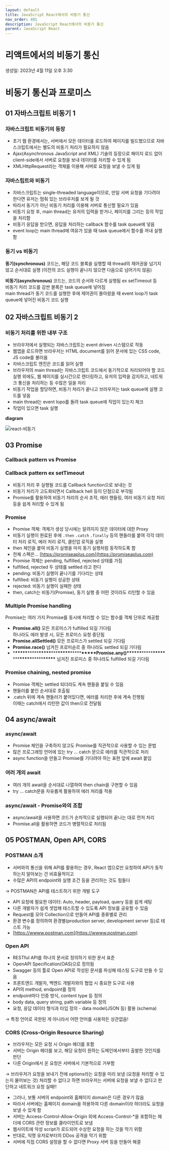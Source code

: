```yaml
---
layout: default
title: JavaScript React에서의 비동기 통신
nav_order: 401
description: JavaScript React에서의 비동기 통신
parent: JavaScript React
---
```


# 리액트에서의 비동기 통신

생성일: 2023년 4월 11일 오후 3:30

# 비동기 통신과 프로미스

## 01 자바스크립트 비동기 1

### 자바스크립트 비동기의 등장

- 초기 웹 환경에서는, 서버에서 모든 데이터를 로드하여 페이지를 빌드했으므로 자바스크립트에서는 별도의 비동기 처리가 필요하지 않음
- Ajax(Asynchronous JavaScript and XML) 기술의 등장으로 페이지 로드 없이 client-side에서 서버로 요청을 보내 데이터를 처리할 수 있게 됨
- XMLHttpRequest라는 객체를 이용해 서버로 요청을 보낼 수 있게 됨

### 자바스립트와 비동기

- 자바스크립트는 single-threaded language이므로, 만일 서버 요청을 기다려야 한다면 유저는 멈춰 있는 브라우저를 보게 될 것
- 따라서 동기가 아닌 비동기 처리를 이용해 서버로 통신할 필요가 있음
- 비동기 요청 후, main thread는 유저의 입력을 받거나, 페이지를 그리는 등의 작업을 처리함
- 비동기 응답을 받으면, 응답을 처리하는 callback 함수를 task queue에 넣음
- event loop는 main thread에 여유가 있을 때 task queue에서 함수를 꺼내 실행함

### 동기 vs 비동기

**동기(synchronous)** 코드는, 해당 코드 블록을 실행할 때 thread의 제어권을 넘기지 않고 순서대로 실행 (이전의 코드 실행이 끝나지 않으면 다음으로 넘어가지 않음)

**비동기(asynchronous)** 코드는, 코드의 순서와 다르게 실행됨 ex setTimeout 등  
비동기 처리 코드를 감싼 블록은 task queue에 넣어짐  
main thread가 동기 코드를 실행한 후에 제어권이 돌아왔을 때 event loop가 task queue에 넣어진 비동기 코드 실행

## 02 자바스크립트 비동기 2

### 비동기 처리를 위한 내부 구조

- 브라우저에서 실행되는 자바스크립트는 event driven 시스템으로 작동
- 웹앱을 로드하면 브라우저는 HTML document를 읽어 문서에 있는 CSS code, JS code를 불러옴
- 자바스크립트 엔진은 코드를 읽어 실행
- 브라우저의 main thread는 자바스크립트 코드에서 동기적으로 처리되어야 할 코드 실행 외에도, 웹 페이지를 실시간으로 렌더링하고, 유저의 입력을 감지하고, 네트워크 통신을 처리하는 등 수많은 일을 처리
- 비동기 작업을 할당하면, 비동기 처리가 끝나고 브라우저는 task queue에 실행 코드를 넣음
- main thread는 event lopo를 돌려 task queue에 직업이 있는지 체크
- 작업이 있으면 task 실행

**diagram**

![react-비동기](https://img1.daumcdn.net/thumb/R1280x0/?scode=mtistory2&fname=https%3A%2F%2Fblog.kakaocdn.net%2Fdn%2FbCe9OW%2FbtsrhFV32fg%2FfhEwl7vI3x8r6pwVwM3Lh1%2Fimg.png)

## 03 Promise

### Callback pattern vs Promise

### Callback pattern ex setTimeout

- 비동기 처리 후 실행될 코드를 Callback function으로 보내는 것
- 비동기 처리가 고도화되면서 Callback hell 등이 단점으로 부각됨
- Promise를 활용하여 비동기 처리의 순서 조작, 에러 핸들링, 여러 비동기 요청 처리 등을 쉽게 처리할 수 있게 됨

### Promise

- Promise 객체: 객체가 생성 당시에는 알려지지 않은 데이터에 대한 Proxy
- 비동기 실행이 완료된 후에 `.then` `.catch` `.finally` 등의 핸들러를 붙여 각각 데이터 처리 로직, 에러 처리 로직, 클린업 로직을 실행
- then 체인을 붙여 비동기 실행을 마치 동기 실행처럼 동작하도록 함
- 전체 스펙은… [https://promiseaplus.com](https://promiseaplus.com)
- Promise 객체는 pending, fulfilled, rejected 상태를 가짐
- fulfilled, rejected 두 상태를 settled 라고 한다
- pending: 비동기 실행이 끝나기를 기다리는 상태
- fulfilled: 비동기 실행이 성공한 상태
- rejected: 비동기 실행이 실패한 상태
- then, catch는 비동기(Promise), 동기 실행 중 어떤 것이라도 리턴할 수 있음

### Multiple Promise handling

Promise는 여러 가지 Promise를 동시에 처리할 수 있는 함수를 객체 단위로 제공함

- **Promise.all()** 모든 프로미스가 fulfilled 되길 기다림  
  하나라도 에러 발생 시, 모든 프로미스 요청 중단됨
- **Promise.allSettled()** 모든 프로미스가 settled 되길 기다림
- **Promise.race()** 넘겨진 프로미슫르 중 하나라도 settled 되길 기다림
- \***\*\*\*\*\***\*\*\*\*\***\*\*\*\*\***\*\*\***\*\*\*\*\***\*\*\*\*\***\*\*\*\*\***Promise.any()\***\*\*\*\*\***\*\*\*\*\***\*\*\*\*\***\*\*\***\*\*\*\*\***\*\*\*\*\***\*\*\*\*\*** 넘겨진 프로미스 중 하나라도 fulfilled 되길 기다림

### Promise chaining, nested promise

- Promise 객체는 settled 되더라도 계속 핸들을 붙일 수 있음
- 핸들러를 붙인 순서대로 호출됨
- .catch 뒤에 계속 핸들러가 붙어있다면, 에러를 처리한 후에 계속 진행됨  
  이때는 catch에서 리턴한 값이 then으로 전달됨

## 04 async/await

### async/await

- Promise 체인을 구축하지 않고도 Promise를 직관적으로 사용할 수 있는 문법
- 많은 프로그래밍 언어에 있는 try … catch 문으로 에러를 직관적으로 처리
- async function을 만들고 Promise를 기다려야 하는 표현 앞에 await 붙임

### 여러 개의 await

- 여러 개의 await을 순서대로 나열하여 then chain을 구현할 수 있음
- try … catch문을 자유롭게 활용하여 에러 처리를 적용

### async/await - Promise와의 조합

- async/await을 사용하면 코드가 순차적으로 실행되어 끝나는 대로 먼저 처리
- Promise.all을 활용하면 코드가 병렬적으로 처리됨

## 05 POSTMAN, Open API, CORS

### POSTMAN 소개

- 서버와의 통신을 위해 API를 활용하는 경우, React 앱으로만 요청하여 API가 동작하는지 알아보는 건 비효율적이고
- 수많은 API의 endpoint와 실행 조건 등을 관리하는 것도 힘들다

→ POSTMAN은 API를 테스트하기 위한 개발 도구

- API 요청에 필요한 데이터: Auto, header, payload, query 등을 쉽게 세팅
- 다른 개발자가 쉽게 셋업해 테스트할 수 있도록 API 정보를 공유할 수 있음
- Request를 모아 Collection으로 만들어 API를 종류별로 관리
- 환경 변수를 정의하여 환경별(production server, development server 등)로 테스트 가능
- [https://wwww.postman.com](https://wwww.postman.com)

### Open API

- RESTful API를 하나의 문서로 정의하기 위한 문서 표준
- OpenAPI Specification(OAS)으로 정의됨
- Swagger 등의 툴로 Open API로 작성된 문서를 파싱해 테스팅 도구로 만들 수 있음
- 프론트엔드 개발자, 백엔드 개발자와의 협업 시 중요한 도구로 사용
- API의 method, endpoint를 정의
- endpoint마다 인증 방식, content type 등 정의
- body data, query string, path variable 등 정의
- 요청, 응답 데이터 형식과 타입 정의 - data model(JSON 등) 활용 (schema)

→ 특정 언어로 국한된 게 아니라서 어떤 언어를 사용하든 상관없음!

### CORS (Cross-Origin Resource Sharing)

- 브라우저는 모든 요청 시 Origin 헤더를 포함
- 서버는 Origin 헤더를 보고, 해당 요청이 원하는 도메인에서부터 출발한 것인지를 판단
- 다른 Origin에서 온 요청은 서버에서 기본적으로 거부함

→ 브라우저가 요청을 보내기 전에 options라는 요청을 미리 보냄 (요청을 처리할 수 있는지 물어보는 것) 처리할 수 없다고 하면 브라우저는 서버에 요청을 보낼 수 없다고 판단하고 네트워크 요청 실패!!

- 그러나, 보통 서버의 endpoint와 홈페이지 domain은 다른 경우가 많음
- 따라서 서버에는 홈페이지 domain을 허용하여 다른 domain이라 하더라도 요청을 보낼 수 있게 함
- 서버는 Access-Control-Allow-Origin 외에 Access-Control-\*을 포함하는 헤더에 CORS 관련 정보를 클라이언트로 보냄
- 웹사이트에 악성 script가 로드되어 수상한 요청을 하는 것을 막기 위함
- 반대로, 익명 유저로부터의 DDos 공격을 막기 위함
- 서버에 직접 CORS 설정을 할 수 없다면 Proxy 서버 등을 만들어 해결
